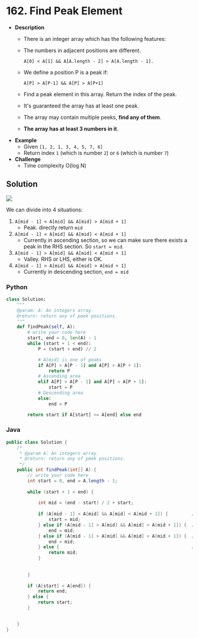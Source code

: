 # 162. Find Peak Element

- **Description**
    - There is an integer array which has the following features:
    - The numbers in adjacent positions are different.

      ```
      A[0] < A[1] && A[A.length - 2] > A[A.length - 1].
      ```
      
    - We define a position P is a peak if:

      ```
      A[P] > A[P-1] && A[P] > A[P+1]
      ```

    - Find a peak element in this array. Return the index of the peak.
    - It's guaranteed the array has at least one peak.
    - The array may contain multiple peeks, **find any of them**.
    - **The array has at least 3 numbers in it**.
- **Example**
    - Given `[1, 2, 1, 3, 4, 5, 7, 6]`
    - Return index `1` (which is number `2`) or `6` (which is number `7`)
- **Challenge**
    - Time complexity O(log N)


## Solution

![](https://codebysteven.files.wordpress.com/2016/09/img_41601-e1473197754737.jpg)


We can divide into 4 situations:

1. `A[mid - 1] < A[mid] && A[mid] > A[mid + 1]`
    - Peak. directly return `mid`
2. `A[mid - 1] < A[mid] && A[mid] < A[mid + 1]`
    - Currently in ascending section, so we can make sure there exists a peak in the RHS section. So `start = mid`.
3. `A[mid - 1] > A[mid] && A[mid] < A[mid + 1]`
    - Valley. RHS or LHS, either is OK.
4. `A[mid - 1] > A[mid] && A[mid] > A[mid + 1]`
    - Currently in descending section, `end = mid`


### Python

```python
class Solution:
    """
    @param: A: An integers array.
    @return: return any of peek positions.
    """
    def findPeak(self, A):
        # write your code here
        start, end = 0, len(A) - 1
        while (start + 1 < end):
            P = (start + end) // 2

            # A[mid] is one of peaks
            if A[P] > A[P - 1] and A[P] > A[P + 1]:
                return P
            # Ascending area
            elif A[P] > A[P - 1] and A[P] < A[P + 1]:
                start = P
            # Descending area
            else:
                end = P

        return start if A[start] >= A[end] else end

```



### Java


```java
public class Solution {
    /*
     * @param A: An integers array.
     * @return: return any of peek positions.
     */
    public int findPeak(int[] A) {
        // write your code here
        int start = 0, end = A.length - 1;
        
        while (start + 1 < end) {
            
            int mid = (end - start) / 2 + start;
            
            if (A[mid - 1] < A[mid] && A[mid] < A[mid + 1]) {         // Ascending section
                start = mid;
            } else if (A[mid - 1] > A[mid] && A[mid] > A[mid + 1]) {  // Descending section
                end = mid;
            } else if (A[mid - 1] > A[mid] && A[mid] < A[mid + 1]) {  // Valley
                end = mid;
            } else {                                                  // Peak
                return mid;
            }
            
            
        }
        
        if (A[start] < A[end]) {
            return end;
        } else {
            return start;
        }

        
    }
}
```
